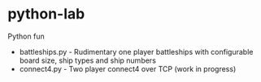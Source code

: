 # python-lab
Python fun

- battleships.py  - Rudimentary one player battleships with configurable board size, ship types and ship numbers
- connect4.py - Two player connect4 over TCP (work in progress)
